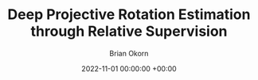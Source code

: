---
layout: post
title:  "Deep Projective Rotation Estimation through Relative Supervision"
date:   2022-11-01 00:00:00 +00:00
image: /images/mrp.gif
categories: research
author: "Brian Okorn"
venue: "Conference on Robot Learning (CoRL)"
authors: "<strong>Brian Okorn*</strong>, Chuer Pan*, Martial Hebert, David Held"
site: https://sites.google.com/view/deep-projective-rotation/home
pdf: /pdfs/Deep_Projective_Rotation_Estimation_through_Relative_Supervision.pdf
appendix: /pdfs/Deep_Projective_Rotation_Estimation_through_Relative_Supervision-Appendix.pdf
---